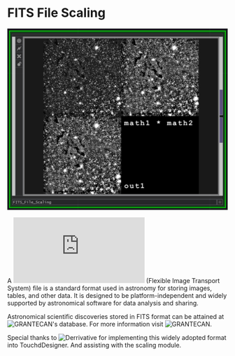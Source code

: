 # FITS File Scaling

![alt text](https://github.com/CorrelateVisuals/Touchdesigner_Tools/blob/main/FITS_File_Scaling/FITS_File_Scaling_Image.PNG?raw=true)

A ![FITS](https://fits.gsfc.nasa.gov/fits_standard.html) (Flexible Image Transport System) file is a standard format used in astronomy for storing images, tables, and other data. It is designed to be platform-independent and widely supported by astronomical software for data analysis and sharing.

Astronomical scientific discoveries stored in FITS format can be attained at ![GRANTECAN's database](http://www.gtc.iac.es/). For more information visit ![GRANTECAN](http://www.gtc.iac.es/).

Special thanks to ![Derrivative](derivative.ca/) for implementing this widely adopted format into TouchdDesigner. And assisting with the scaling module.